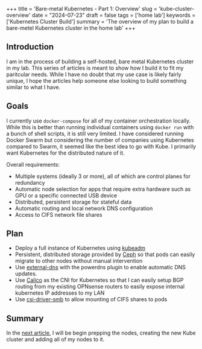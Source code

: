 +++
title = 'Bare-metal Kubernetes - Part 1: Overview'
slug = 'kube-cluster-overview'
date = "2024-07-23"
draft = false
tags = ['home lab']
keywords = ['Kubernetes Cluster Build']
summary = 'The overview of my plan to build a bare-metel Kubernetes cluster in the home lab'
+++

## Introduction

I am in the process of building a self-hosted, bare metal Kubernetes cluster in my lab. This series of articles is meant to show how I build it to fit my paritcular needs. While I have no doubt that my use case is likely fairly unique, I hope the articles help someone else looking to build something similar to what I have.

## Goals

I currently use `docker-compose` for all of my container orchestration locally. While this is better than running individual containers using `docker run` with a bunch of shell scripts, it is still very limited. I have considered running Docker Swarm but considering the number of companies using Kubernetes compared to Swarm, it seemed like the best idea to go with Kube. I primarily want Kubernetes for the distributed nature of it. 

Overall requirements:

* Multiple systems (ideally 3 or more), all of which are control planes for redundancy
* Automatic node selection for apps that require extra hardware such as GPU or a specific connected USB device
* Distributed, persistent storage for stateful data
* Automatic routing and local network DNS configuration
* Access to CIFS network file shares

## Plan

* Deploy a full instance of Kubernetes using [kubeadm](https://kubernetes.io/docs/reference/setup-tools/kubeadm/)
* Persistent, distributed storage provided by [Ceph](https://docs.ceph.com/en/reef/start/) so that pods can easily migrate to other nodes without manual intervention
* Use [external-dns](https://github.com/kubernetes-sigs/external-dns) with the powerdns plugin to enable automatic DNS updates. 
* Use [Calico](https://docs.tigera.io/calico/latest/about/) as the CNI for Kubernetes so that I can easily setup BGP routing from my existing OPNsense routers to easily expose internal kubernetes IP addresses to my LAN
* Use [csi-driver-smb](https://github.com/kubernetes-csi/csi-driver-smb) to allow mounting of CIFS shares to pods

## Summary

In the [next article](/posts/kube-cluster-bootstrap), I will be begin prepping the nodes, creating the new Kube cluster and adding all of my nodes to it.